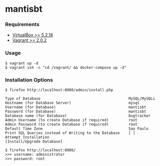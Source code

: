 # mantisbt

### Requirements
* [VirtualBox >= 5.2.18](https://www.virtualbox.org/wiki/Downloads)
* [Vagrant >= 2.0.2](https://www.vagrantup.com/downloads.html)


### Usage
```
$ vagrant up -d
$ vagrant ssh -c "cd /vagrant/ && docker-compose up -d"
```

### Installation Options
```
$ firefox http://localhost:8080/admin/install.php
```
```
Type of Database                                        MySQL/MySQLi
Hostname (for Database Server)                          mysql
Username (for Database)                                 mantisbt
Password (for Database)                                 mantisbt
Database name (for Database)                            bugtracker
Admin Username (to create Database if required)         root
Admin Password (to create Database if required)         root
Default Time Zone                                       Sao Paulo
Print SQL Queries instead of Writing to the Database    [ ]
Attempt Installation                                    [Install/Upgrade Database]
```
```
$ firefox http://localhost:8080/
>>> username: administrator
>>> password: root
```
